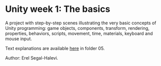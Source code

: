 # Unity week 1: The basics

A project with step-by-step scenes illustrating the very basic 
concepts of Unity programming: game objects, components, transform, rendering, 
properties, behaviors, scripts, movement, time, materials, keyboard and mouse input.

Text explanations are available 
[here](https://github.com/erelsgl-at-ariel/gamedev-5780) in folder 05.

Author: Erel Segal-Halevi.
